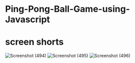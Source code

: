# Ping-Pong-Ball-Game-using-Javascript
# screen shorts
![Screenshot (494)](https://user-images.githubusercontent.com/93989396/219436632-1426961e-1d66-4c48-832a-346a8e17d69c.png)
![Screenshot (495)](https://user-images.githubusercontent.com/93989396/219436655-8bfee82f-e0e7-4c5c-a696-6664cbf2d5e1.png)
![Screenshot (496)](https://user-images.githubusercontent.com/93989396/219436663-3b5bb2ce-4a61-4649-94a8-54bc3340be1a.png)
